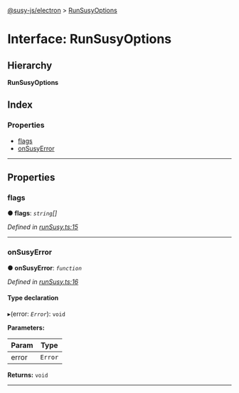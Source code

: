 [@susy-js/electron](../README.md) > [RunSusyOptions](../interfaces/runsusyoptions.md)

# Interface: RunSusyOptions

## Hierarchy

**RunSusyOptions**

## Index

### Properties

* [flags](runsusyoptions.md#flags)
* [onSusyError](runsusyoptions.md#onsusyerror)

---

## Properties

<a id="flags"></a>

###  flags

**● flags**: *`string`[]*

*Defined in [runSusy.ts:15](https://octonion.institute/susytech/js-libs/blob/6933cc7/packages/electron/src/runSusy.ts#L15)*

___
<a id="onsusyerror"></a>

###  onSusyError

**● onSusyError**: *`function`*

*Defined in [runSusy.ts:16](https://octonion.institute/susytech/js-libs/blob/6933cc7/packages/electron/src/runSusy.ts#L16)*

#### Type declaration
▸(error: *`Error`*): `void`

**Parameters:**

| Param | Type |
| ------ | ------ |
| error | `Error` |

**Returns:** `void`

___

